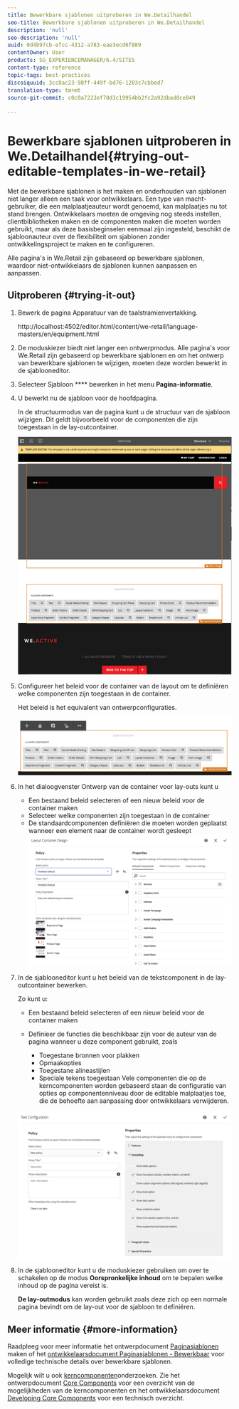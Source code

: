 ```yaml
---
title: Bewerkbare sjablonen uitproberen in We.Detailhandel
seo-title: Bewerkbare sjablonen uitproberen in We.Detailhandel
description: 'null'
seo-description: 'null'
uuid: 0d4b97cb-efcc-4312-a783-eae3ecd6f889
contentOwner: User
products: SG_EXPERIENCEMANAGER/6.4/SITES
content-type: reference
topic-tags: best-practices
discoiquuid: 3cc8ac23-98ff-449f-bd76-1203c7cbbed7
translation-type: tm+mt
source-git-commit: c0c0a7223ef70d3c19954bb2fc2a92dbad8ce049

---
```



# Bewerkbare sjablonen uitproberen in We.Detailhandel{#trying-out-editable-templates-in-we-retail}

Met de bewerkbare sjablonen is het maken en onderhouden van sjablonen niet langer alleen een taak voor ontwikkelaars. Een type van macht-gebruiker, die een malplaatjeauteur wordt genoemd, kan malplaatjes nu tot stand brengen. Ontwikkelaars moeten de omgeving nog steeds instellen, clientbibliotheken maken en de componenten maken die moeten worden gebruikt, maar als deze basisbeginselen eenmaal zijn ingesteld, beschikt de sjabloonauteur over de flexibiliteit om sjablonen zonder ontwikkelingsproject te maken en te configureren.

Alle pagina&#39;s in We.Retail zijn gebaseerd op bewerkbare sjablonen, waardoor niet-ontwikkelaars de sjablonen kunnen aanpassen en aanpassen.

## Uitproberen {#trying-it-out}

1. Bewerk de pagina Apparatuur van de taalstramienvertakking.

   http://localhost:4502/editor.html/content/we-retail/language-masters/en/equipment.html

1. De moduskiezer biedt niet langer een ontwerpmodus. Alle pagina&#39;s voor We.Retail zijn gebaseerd op bewerkbare sjablonen en om het ontwerp van bewerkbare sjablonen te wijzigen, moeten deze worden bewerkt in de sjablooneditor.
1. Selecteer Sjabloon **** bewerken in het menu **Pagina-informatie**.
1. U bewerkt nu de sjabloon voor de hoofdpagina.

   In de structuurmodus van de pagina kunt u de structuur van de sjabloon wijzigen. Dit geldt bijvoorbeeld voor de componenten die zijn toegestaan in de lay-outcontainer.

   ![chlimage_1-138](assets/chlimage_1-138.png)

1. Configureer het beleid voor de container van de layout om te definiëren welke componenten zijn toegestaan in de container.

   Het beleid is het equivalent van ontwerpconfiguraties.

   ![chlimage_1-139](assets/chlimage_1-139.png)

1. In het dialoogvenster Ontwerp van de container voor lay-outs kunt u

   * Een bestaand beleid selecteren of een nieuw beleid voor de container maken
   * Selecteer welke componenten zijn toegestaan in de container
   * De standaardcomponenten definiëren die moeten worden geplaatst wanneer een element naar de container wordt gesleept
   ![chlimage_1-140](assets/chlimage_1-140.png)

1. In de sjablooneditor kunt u het beleid van de tekstcomponent in de lay-outcontainer bewerken.

   Zo kunt u:

   * Een bestaand beleid selecteren of een nieuw beleid voor de container maken
   * Definieer de functies die beschikbaar zijn voor de auteur van de pagina wanneer u deze component gebruikt, zoals

      * Toegestane bronnen voor plakken
      * Opmaakopties
      * Toegestane alineastijlen
      * Speciale tekens toegestaan
   Vele componenten die op de kerncomponenten worden gebaseerd staan de configuratie van opties op componentenniveau door de editable malplaatjes toe, die de behoefte aan aanpassing door ontwikkelaars verwijderen.

   ![chlimage_1-141](assets/chlimage_1-141.png)

1. In de sjablooneditor kunt u de moduskiezer gebruiken om over te schakelen op de modus **Oorspronkelijke inhoud** om te bepalen welke inhoud op de pagina vereist is.

   **De lay-outmodus** kan worden gebruikt zoals deze zich op een normale pagina bevindt om de lay-out voor de sjabloon te definiëren.

## Meer informatie {#more-information}

Raadpleeg voor meer informatie het ontwerpdocument [Paginasjablonen](/help/sites-authoring/templates.md) maken of het [ontwikkelaarsdocument Paginasjablonen - Bewerkbaar](/help/sites-developing/page-templates-editable.md) voor volledige technische details over bewerkbare sjablonen.

Mogelijk wilt u ook [kerncomponenten](/help/sites-developing/we-retail-core-components.md)onderzoeken. Zie het ontwerpdocument [Core Components](https://docs.adobe.com/content/help/en/experience-manager-core-components/using/introduction.html) voor een overzicht van de mogelijkheden van de kerncomponenten en het ontwikkelaarsdocument [Developing Core Components](https://helpx.adobe.com/experience-manager/core-components/using/developing.html) voor een technisch overzicht.

